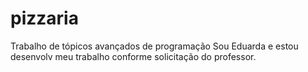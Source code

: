 # pizzaria
Trabalho de tópicos avançados de programação
Sou Eduarda e estou desenvolv meu trabalho conforme solicitação do professor.
